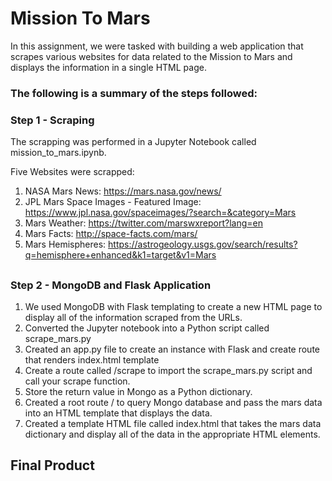 # Mission To Mars

In this assignment, we were tasked with building a web application that scrapes various websites for data related to the Mission to Mars and displays the information in a single HTML page. 

### The following is a summary of the steps followed:

### Step 1 - Scraping
The scrapping was performed in a Jupyter Notebook called mission_to_mars.ipynb.

Five Websites were scrapped:
1. NASA Mars News: https://mars.nasa.gov/news/
2. JPL Mars Space Images - Featured Image: https://www.jpl.nasa.gov/spaceimages/?search=&category=Mars
3. Mars Weather: https://twitter.com/marswxreport?lang=en
4. Mars Facts: http://space-facts.com/mars/
5. Mars Hemispheres: https://astrogeology.usgs.gov/search/results?q=hemisphere+enhanced&k1=target&v1=Mars
##
### Step 2 - MongoDB and Flask Application
1. We used MongoDB with Flask templating to create a new HTML page to display all of the information scraped from the URLs.
2. Converted the Jupyter notebook into a Python script called scrape_mars.py 
3. Created an app.py file to create an instance with Flask and create route that renders index.html template
4. Create a route called /scrape to import the scrape_mars.py script and call your scrape function.
5. Store the return value in Mongo as a Python dictionary.
6. Created a root route / to query Mongo database and pass the mars data into an HTML template that displays the data.
7. Created a template HTML file called index.html that takes the mars data dictionary and display all of the data in the appropriate HTML elements.

## Final Product










 
